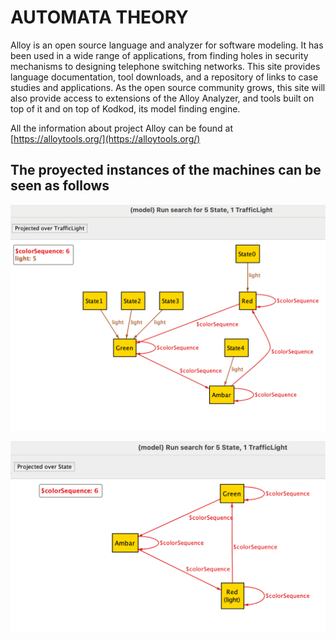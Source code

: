 # AUTOMATA THEORY

Alloy is an open source language and analyzer for software modeling. It has been used in a wide range of applications, from finding holes in security mechanisms to designing telephone switching networks. This site provides language documentation, tool downloads, and a repository of links to case studies and applications. As the open source community grows, this site will also provide access to extensions of the Alloy Analyzer, and tools built on top of it and on top of Kodkod, its model finding engine.

All the information about project Alloy can be found at [https://alloytools.org/](https://alloytools.org/)

## The proyected instances of the machines can be seen as follows

![proyection1](https://github.com/dtellz/state-machine-model/blob/master/instance_proy_over_object.png?raw=true)

![proyection1](https://github.com/dtellz/state-machine-model/blob/master/instance_proy_over_state.png?raw=true)